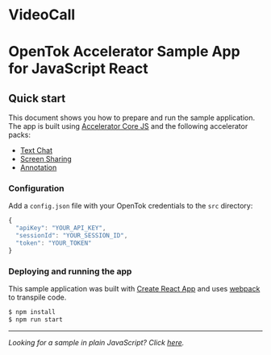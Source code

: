 # VideoCall
# OpenTok Accelerator Sample App for JavaScript React

## Quick start

This document shows you how to prepare and run the sample application. The app is built using [Accelerator Core JS](https://github.com/opentok/accelerator-core-js) and the following accelerator packs:

- [Text Chat](https://www.npmjs.com/package/opentok-text-chat)
- [Screen Sharing](https://www.npmjs.com/package/opentok-screen-sharing)
- [Annotation](https://www.npmjs.com/package/opentok-annotation)

### Configuration

Add a `config.json` file with your OpenTok credentials to the `src` directory:

```javascript
{
  "apiKey": "YOUR_API_KEY",
  "sessionId": "YOUR_SESSION_ID",
  "token": "YOUR_TOKEN"
}
```

### Deploying and running the app

This sample application was built with [Create React App](https://github.com/facebookincubator/create-react-app) and uses [webpack](https://webpack.github.io/) to transpile code.

```javascript
$ npm install
$ npm run start
```

---

*Looking for a sample in plain JavaScript? Click [here](https://github.com/opentok/accelerator-core-js/tree/master/vanilla-js-sample-app).*
